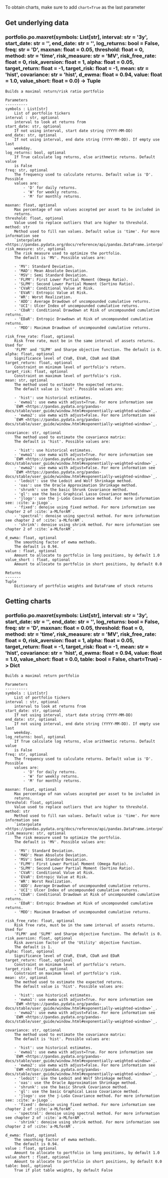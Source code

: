 To obtain charts, make sure to add `chart=True` as the last parameter

## Get underlying data 
### portfolio.po.maxret(symbols: List[str], interval: str = '3y', start_date: str = '', end_date: str = '', log_returns: bool = False, freq: str = 'D', maxnan: float = 0.05, threshold: float = 0, method: str = 'time', risk_measure: str = 'MV', risk_free_rate: float = 0, risk_aversion: float = 1, alpha: float = 0.05, target_return: float = -1, target_risk: float = -1, mean: str = 'hist', covariance: str = 'hist', d_ewma: float = 0.94, value: float = 1.0, value_short: float = 0.0) -> Tuple


    Builds a maximal return/risk ratio portfolio

    Parameters
    ----------
    symbols : List[str]
        List of portfolio tickers
    interval : str, optional
        interval to look at returns from
    start_date: str, optional
        If not using interval, start date string (YYYY-MM-DD)
    end_date: str, optional
        If not using interval, end date string (YYYY-MM-DD). If empty use last
        weekday.
    log_returns: bool, optional
        If True calculate log returns, else arithmetic returns. Default value
        is False
    freq: str, optional
        The frequency used to calculate returns. Default value is 'D'. Possible
        values are:
            - 'D' for daily returns.
            - 'W' for weekly returns.
            - 'M' for monthly returns.

    maxnan: float, optional
        Max percentage of nan values accepted per asset to be included in
        returns.
    threshold: float, optional
        Value used to replace outliers that are higher to threshold.
    method: str
        Method used to fill nan values. Default value is 'time'. For more information see
        `interpolate <https://pandas.pydata.org/docs/reference/api/pandas.DataFrame.interpolate.html>`_.
    risk_measure: str, optional
        The risk measure used to optimize the portfolio.
        The default is 'MV'. Possible values are:

        - 'MV': Standard Deviation.
        - 'MAD': Mean Absolute Deviation.
        - 'MSV': Semi Standard Deviation.
        - 'FLPM': First Lower Partial Moment (Omega Ratio).
        - 'SLPM': Second Lower Partial Moment (Sortino Ratio).
        - 'CVaR': Conditional Value at Risk.
        - 'EVaR': Entropic Value at Risk.
        - 'WR': Worst Realization.
        - 'ADD': Average Drawdown of uncompounded cumulative returns.
        - 'UCI': Ulcer Index of uncompounded cumulative returns.
        - 'CDaR': Conditional Drawdown at Risk of uncompounded cumulative returns.
        - 'EDaR': Entropic Drawdown at Risk of uncompounded cumulative returns.
        - 'MDD': Maximum Drawdown of uncompounded cumulative returns.

    risk_free_rate: float, optional
        Risk free rate, must be in the same interval of assets returns. Used for
        'FLPM' and 'SLPM' and Sharpe objective function. The default is 0.
    alpha: float, optional
        Significance level of CVaR, EVaR, CDaR and EDaR
    target_return: float, optional
        Constraint on minimum level of portfolio's return.
    target_risk: float, optional
        Constraint on maximum level of portfolio's risk.
    mean: str, optional
        The method used to estimate the expected returns.
        The default value is 'hist'. Possible values are:

        - 'hist': use historical estimates.
        - 'ewma1': use ewma with adjust=True. For more information see
        `EWM <https://pandas.pydata.org/pandas-docs/stable/user_guide/window.html#exponentially-weighted-window>`_.
        - 'ewma2': use ewma with adjust=False. For more information see
        `EWM <https://pandas.pydata.org/pandas-docs/stable/user_guide/window.html#exponentially-weighted-window>`_.

    covariance: str, optional
        The method used to estimate the covariance matrix:
        The default is 'hist'. Possible values are:

        - 'hist': use historical estimates.
        - 'ewma1': use ewma with adjust=True. For more information see
        `EWM <https://pandas.pydata.org/pandas-docs/stable/user_guide/window.html#exponentially-weighted-window>`_.
        - 'ewma2': use ewma with adjust=False. For more information see
        `EWM <https://pandas.pydata.org/pandas-docs/stable/user_guide/window.html#exponentially-weighted-window>`_.
        - 'ledoit': use the Ledoit and Wolf Shrinkage method.
        - 'oas': use the Oracle Approximation Shrinkage method.
        - 'shrunk': use the basic Shrunk Covariance method.
        - 'gl': use the basic Graphical Lasso Covariance method.
        - 'jlogo': use the j-LoGo Covariance method. For more information see: :cite:`a-jLogo`.
        - 'fixed': denoise using fixed method. For more information see chapter 2 of :cite:`a-MLforAM`.
        - 'spectral': denoise using spectral method. For more information see chapter 2 of :cite:`a-MLforAM`.
        - 'shrink': denoise using shrink method. For more information see chapter 2 of :cite:`a-MLforAM`.

    d_ewma: float, optional
        The smoothing factor of ewma methods.
        The default is 0.94.
    value : float, optional
        Amount to allocate to portfolio in long positions, by default 1.0
    value_short : float, optional
        Amount to allocate to portfolio in short positions, by default 0.0

    Returns
    -------
    Tuple
        Dictionary of portfolio weights and DataFrame of stock returns

## Getting charts 
### portfolio.po.maxret(symbols: List[str], interval: str = '3y', start_date: str = '', end_date: str = '', log_returns: bool = False, freq: str = 'D', maxnan: float = 0.05, threshold: float = 0, method: str = 'time', risk_measure: str = 'MV', risk_free_rate: float = 0, risk_aversion: float = 1, alpha: float = 0.05, target_return: float = -1, target_risk: float = -1, mean: str = 'hist', covariance: str = 'hist', d_ewma: float = 0.94, value: float = 1.0, value_short: float = 0.0, table: bool = False, chart=True) -> Dict


    Builds a maximal return portfolio

    Parameters
    ----------
    symbols : List[str]
        List of portfolio tickers
    interval : str, optional
        interval to look at returns from
    start_date: str, optional
        If not using interval, start date string (YYYY-MM-DD)
    end_date: str, optional
        If not using interval, end date string (YYYY-MM-DD). If empty use last
        weekday.
    log_returns: bool, optional
        If True calculate log returns, else arithmetic returns. Default value
        is False
    freq: str, optional
        The frequency used to calculate returns. Default value is 'D'. Possible
        values are:
            - 'D' for daily returns.
            - 'W' for weekly returns.
            - 'M' for monthly returns.

    maxnan: float, optional
        Max percentage of nan values accepted per asset to be included in
        returns.
    threshold: float, optional
        Value used to replace outliers that are higher to threshold.
    method: str
        Method used to fill nan values. Default value is 'time'. For more information see
        `interpolate <https://pandas.pydata.org/docs/reference/api/pandas.DataFrame.interpolate.html>`_.
    risk_measure: str, optional
        The risk measure used to optimize the portfolio.
        The default is 'MV'. Possible values are:

        - 'MV': Standard Deviation.
        - 'MAD': Mean Absolute Deviation.
        - 'MSV': Semi Standard Deviation.
        - 'FLPM': First Lower Partial Moment (Omega Ratio).
        - 'SLPM': Second Lower Partial Moment (Sortino Ratio).
        - 'CVaR': Conditional Value at Risk.
        - 'EVaR': Entropic Value at Risk.
        - 'WR': Worst Realization.
        - 'ADD': Average Drawdown of uncompounded cumulative returns.
        - 'UCI': Ulcer Index of uncompounded cumulative returns.
        - 'CDaR': Conditional Drawdown at Risk of uncompounded cumulative returns.
        - 'EDaR': Entropic Drawdown at Risk of uncompounded cumulative returns.
        - 'MDD': Maximum Drawdown of uncompounded cumulative returns.

    risk_free_rate: float, optional
        Risk free rate, must be in the same interval of assets returns. Used for
        'FLPM' and 'SLPM' and Sharpe objective function. The default is 0.
    risk_aversion: float, optional
        Risk aversion factor of the 'Utility' objective function.
        The default is 1.
    alpha: float, optional
        Significance level of CVaR, EVaR, CDaR and EDaR
    target_return: float, optional
        Constraint on minimum level of portfolio's return.
    target_risk: float, optional
        Constraint on maximum level of portfolio's risk.
    mean: str, optional
        The method used to estimate the expected returns.
        The default value is 'hist'. Possible values are:

        - 'hist': use historical estimates.
        - 'ewma1': use ewma with adjust=True. For more information see
        `EWM <https://pandas.pydata.org/pandas-docs/stable/user_guide/window.html#exponentially-weighted-window>`_.
        - 'ewma2': use ewma with adjust=False. For more information see
        `EWM <https://pandas.pydata.org/pandas-docs/stable/user_guide/window.html#exponentially-weighted-window>`_.

    covariance: str, optional
        The method used to estimate the covariance matrix:
        The default is 'hist'. Possible values are:

        - 'hist': use historical estimates.
        - 'ewma1': use ewma with adjust=True. For more information see
        `EWM <https://pandas.pydata.org/pandas-docs/stable/user_guide/window.html#exponentially-weighted-window>`_.
        - 'ewma2': use ewma with adjust=False. For more information see
        `EWM <https://pandas.pydata.org/pandas-docs/stable/user_guide/window.html#exponentially-weighted-window>`_.
        - 'ledoit': use the Ledoit and Wolf Shrinkage method.
        - 'oas': use the Oracle Approximation Shrinkage method.
        - 'shrunk': use the basic Shrunk Covariance method.
        - 'gl': use the basic Graphical Lasso Covariance method.
        - 'jlogo': use the j-LoGo Covariance method. For more information see: :cite:`a-jLogo`.
        - 'fixed': denoise using fixed method. For more information see chapter 2 of :cite:`a-MLforAM`.
        - 'spectral': denoise using spectral method. For more information see chapter 2 of :cite:`a-MLforAM`.
        - 'shrink': denoise using shrink method. For more information see chapter 2 of :cite:`a-MLforAM`.

    d_ewma: float, optional
        The smoothing factor of ewma methods.
        The default is 0.94.
    value : float, optional
        Amount to allocate to portfolio in long positions, by default 1.0
    value_short : float, optional
        Amount to allocate to portfolio in short positions, by default 0.0
    table: bool, optional
        True if plot table weights, by default False
